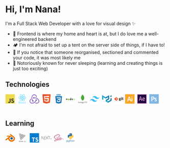 # Hi, I'm Nana!

I'm a Full Stack Web Developer with a love for visual design ✨

<ul>
<li>🏡 Frontend is where my home and heart is at, but I do love me a well-engineered backend
<li>🏕️ I'm not afraid to set up a tent on the server side of things, if I have to!
<li>🧹 If you notice that someone reorganised, sectioned and commented your code, it was most likely me
<li>🌝 Notoriously known for never sleeping (learning and creating things is just too exciting)
</ul>

## Technologies

<div>
  <img src="https://github.com/devicons/devicon/blob/master/icons/javascript/javascript-original.svg" title="JavaScript" alt="JavaScript" width="30" height="30"/>&nbsp;
  <img src="https://github.com/devicons/devicon/blob/master/icons/react/react-original-wordmark.svg" title="React" alt="React" width="30" height="30"/>&nbsp;
  <img src="https://github.com/devicons/devicon/blob/master/icons/redux/redux-original.svg" title="Redux" alt="Redux " width="30" height="30"/>&nbsp;
  <img src="https://github.com/devicons/devicon/blob/master/icons/html5/html5-original.svg" title="HTML5" alt="HTML" width="30" height="30"/>&nbsp;
  <img src="https://github.com/devicons/devicon/blob/master/icons/css3/css3-plain-wordmark.svg"  title="CSS3" alt="CSS" width="30" height="30"/>&nbsp;
  <img src="https://github.com/devicons/devicon/blob/master/icons/nodejs/nodejs-original-wordmark.svg" title="NodeJS" alt="NodeJS" width="30" height="30"/>&nbsp;
  <img src="https://github.com/devicons/devicon/blob/master/icons/mongodb/mongodb-original-wordmark.svg" title="MongoDB"  alt="MongoDB" width="30" height="30"/>&nbsp;  
  <img src="https://github.com/devicons/devicon/blob/master/icons/tailwindcss/tailwindcss-plain.svg" title="TailwindCSS"  alt="TailwindCSS" width="30" height="30"/>&nbsp;
  <img src="https://github.com/devicons/devicon/blob/master/icons/materialui/materialui-original.svg" title="Material UI" alt="Material UI" width="30" height="30"/>&nbsp;
  <img src="https://github.com/devicons/devicon/blob/master/icons/git/git-original-wordmark.svg" title="Git" **alt="Git" width="30" height="30"/>
  <img src="https://github.com/devicons/devicon/blob/master/icons/illustrator/illustrator-plain.svg" title="Illustrator"  alt="Illustrator" width="30" height="30"/>&nbsp;
  <img src="https://github.com/devicons/devicon/blob/master/icons/aftereffects/aftereffects-original.svg" title="After Effects"  alt="After Effects" width="30" height="30"/>&nbsp;
  <img src="https://github.com/devicons/devicon/blob/master/icons/photoshop/photoshop-plain.svg" title="Photoshop"  alt="Photoshop" width="30" height="30"/>&nbsp;
</div>
<br>

## Learning

<div>
<img src="https://github.com/devicons/devicon/blob/master/icons/blender/blender-original.svg" title="Blender"  alt="Blender" width="30" height="30"/>&nbsp;
<img src="https://github.com/devicons/devicon/blob/master/icons/threejs/threejs-original-wordmark.svg" title="Three.js"  alt="Three.js" width="30" height="30"/>&nbsp;
<img src="https://github.com/devicons/devicon/blob/master/icons/typescript/typescript-original.svg" title="TypeScript"  alt="TypeScript" width="30" height="30"/>&nbsp;
<img src="https://github.com/devicons/devicon/blob/master/icons/nextjs/nextjs-original-wordmark.svg" title="Next.js"  alt="Next.js" width="30" height="30"/>&nbsp;
<img src="https://github.com/devicons/devicon/blob/master/icons/sass/sass-original.svg" title="SASS"  alt="SASS" width="30" height="30"/>&nbsp;
<img src="https://github.com/devicons/devicon/blob/master/icons/python/python-original-wordmark.svg" title="Python"  alt="Python" width="30" height="30"/>&nbsp;
</div>
<br>
